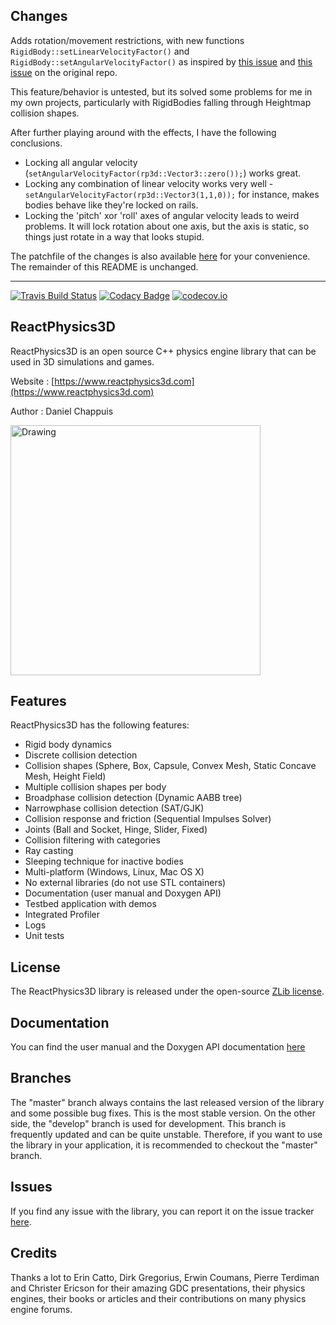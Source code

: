 ## Changes

Adds rotation/movement restrictions, with new functions `RigidBody::setLinearVelocityFactor()` and `RigidBody::setAngularVelocityFactor()` as inspired by [this issue](https://github.com/DanielChappuis/reactphysics3d/issues/21) and [this issue](https://github.com/DanielChappuis/reactphysics3d/issues/33) on the original repo.

This feature/behavior is untested, but its solved some problems for me in my own projects, particularly with RigidBodies falling through Heightmap collision shapes.

After further playing around with the effects, I have the following conclusions.
 - Locking all angular velocity (`setAngularVelocityFactor(rp3d::Vector3::zero());`) works great.
 - Locking any combination of linear velocity works very well -  `setAngularVelocityFactor(rp3d::Vector3(1,1,0));` for instance, makes bodies behave like they're locked on rails.
 - Locking the 'pitch' xor 'roll' axes of angular velocity leads to weird problems. It will lock rotation about one axis, but the axis is static, so things just rotate in a way that looks stupid.

The patchfile of the changes is also available [here](https://gist.githubusercontent.com/saucecode/e42a28ece6146aa08091fedcde0ddf18/raw/ddb06d31bf9c47c2215b989b9172aebdacaa263d/velocity-constraints.patch) for your convenience. The remainder of this README is unchanged.

--------

[![Travis Build Status](https://travis-ci.org/DanielChappuis/reactphysics3d.svg?branch=master)](https://travis-ci.org/DanielChappuis/reactphysics3d)
[![Codacy Badge](https://api.codacy.com/project/badge/Grade/3ae24e998e304e4da78ec848eade9e3a)](https://www.codacy.com/app/chappuis.daniel/reactphysics3d?utm_source=github.com&amp;utm_medium=referral&amp;utm_content=DanielChappuis/reactphysics3d&amp;utm_campaign=Badge_Grade)
[![codecov.io](https://codecov.io/github/DanielChappuis/reactphysics3d/coverage.svg?branch=master)](https://codecov.io/github/DanielChappuis/reactphysics3d?branch=master)

## ReactPhysics3D

ReactPhysics3D is an open source C++ physics engine library that can be used in 3D simulations and games.

Website : [https://www.reactphysics3d.com](https://www.reactphysics3d.com)

Author : Daniel Chappuis

<img src="https://raw.githubusercontent.com/DanielChappuis/reactphysics3d/master/documentation/UserManual/images/testbed.png" alt="Drawing" height="400" />

## Features

ReactPhysics3D has the following features:

 - Rigid body dynamics
 - Discrete collision detection
 - Collision shapes (Sphere, Box, Capsule, Convex Mesh, Static Concave Mesh, Height Field)
 - Multiple collision shapes per body
 - Broadphase collision detection (Dynamic AABB tree)
 - Narrowphase collision detection (SAT/GJK)
 - Collision response and friction (Sequential Impulses Solver)
 - Joints (Ball and Socket, Hinge, Slider, Fixed)
 - Collision filtering with categories
 - Ray casting
 - Sleeping technique for inactive bodies
 - Multi-platform (Windows, Linux, Mac OS X)
 - No external libraries (do not use STL containers)
 - Documentation (user manual and Doxygen API)
 - Testbed application with demos
 - Integrated Profiler
 - Logs
 - Unit tests

## License

The ReactPhysics3D library is released under the open-source [ZLib license](http://opensource.org/licenses/zlib).

## Documentation

You can find the user manual and the Doxygen API documentation [here](https://www.reactphysics3d.com/documentation.html)

## Branches

The "master" branch always contains the last released version of the library and some possible bug fixes. This is the most stable version. On the other side,
the "develop" branch is used for development. This branch is frequently updated and can be quite unstable. Therefore, if you want to use the library in
your application, it is recommended to checkout the "master" branch.

## Issues

If you find any issue with the library, you can report it on the issue tracker [here](https://github.com/DanielChappuis/reactphysics3d/issues).

## Credits

Thanks a lot to Erin Catto, Dirk Gregorius, Erwin Coumans, Pierre Terdiman and Christer Ericson for their amazing GDC presentations,
their physics engines, their books or articles and their contributions on many physics engine forums.

